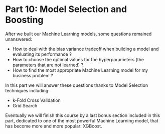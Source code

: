 # Part 10: Model Selection and Boosting

After we built our Machine Learning models, some questions remained unanswered:

- How to deal with the bias variance tradeoff when building a model and evaluating its performance ?
- How to choose the optimal values for the hyperparameters (the parameters that are not learned) ?
- How to find the most appropriate Machine Learning model for my business problem ?

In this part we will answer these questions thanks to Model Selection techniques including:

- k-Fold Cross Validation
- Grid Search

Eventually we will finish this course by a last bonus section included in this part, dedicated to one of the most powerful Machine Learning model, that has become more and more popular: XGBoost.


